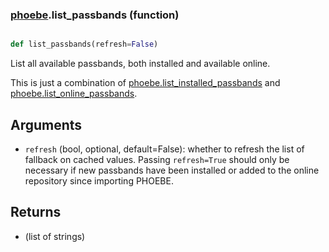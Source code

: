 ### [phoebe](phoebe.md).list_passbands (function)


```py

def list_passbands(refresh=False)

```



List all available passbands, both installed and available online.

This is just a combination of [phoebe.list_installed_passbands](phoebe.list_installed_passbands.md) and
[phoebe.list_online_passbands](phoebe.list_online_passbands.md).

Arguments
---------
* `refresh` (bool, optional, default=False): whether to refresh the list
    of fallback on cached values.  Passing `refresh=True` should only
    be necessary if new passbands have been installed or added to the
    online repository since importing PHOEBE.

Returns
--------
* (list of strings)

